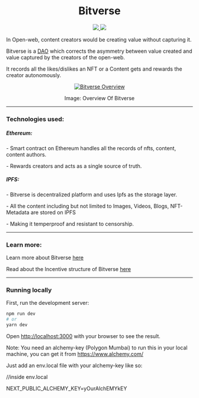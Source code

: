 

<h1 align="center"> Bitverse </h1>


<p align="center">
  <a href="https://bitverse.xyz/"><img src="https://img.shields.io/badge/Website-bitverse.xyz-blue" /> </a>
  <a href="https://discord.gg/UMWeSzAXR9"><img src="https://img.shields.io/discord/853198201149456385?color=brightgreen&label=discord" /></a>
</p>



<p>
In Open-web, content creators would be creating value without capturing it.
</p>
<p>
Bitverse is a <a href="https://en.wikipedia.org/wiki/Decentralized_autonomous_organization">DAO</a> which corrects the asymmetry between value created and value captured by the creators of the open-web.
</p>

<p>It records all the likes/dislikes an NFT or a Content gets and rewards the creator autonomously.</p>





<p align="center">
  <a href="https://xylan.medium.com/bitverse-b97d65611d5e" target="_blank" title="BITVERSE">
    <img src="https://miro.medium.com/max/1400/1*NyZLWOaav7pWDuruoe6vtw.png" alt="Bitverse Overview" />
  </a>
  <p align="center">Image: Overview Of Bitverse </p>
</p>

---

### Technologies used:

<h5>Ethereum: </h5>
<p> - Smart contract on Ethereum handles all the records of nfts, content, content authors.</p>
<p> - Rewards creators and acts as a single source of truth.</p>

<h5>IPFS: </h5>
<p> - Bitverse is decentralized platform and uses Ipfs as the storage layer.</p>
<p> - All the content including but not limited to Images, Videos, Blogs, NFT-Metadata are stored on IPFS</p>
<p> - Making it temperproof and resistant to censorship. </p>


---

### Learn more:

<p>Learn more about Bitverse <a href="https://xylan.medium.com/bitverse-b97d65611d5e" target="_blank">here</a> </p>
<p>Read about the Incentive structure of Bitverse <a href="https://xylan.medium.com/incentive-structure-of-bitverse-6f5c680795f" target="_blank">here</a>





---

### Running locally

First, run the development server:

```bash
npm run dev
# or
yarn dev
```

Open [http://localhost:3000](http://localhost:3000) with your browser to see the result.

Note: You need an alchemy-key (Polygon Mumbai) to run this in your local machine, you can get it from https://www.alchemy.com/

Just add an env.local file with your alchemy-key like so:

//inside env.local

NEXT_PUBLIC_ALCHEMY_KEY=yOurAlchEMYkEY
